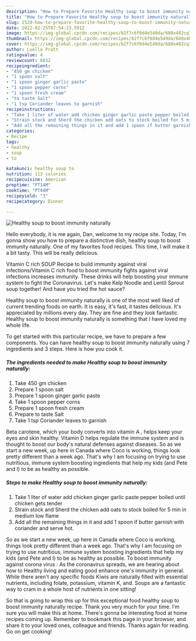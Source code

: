 ```yaml
---
description: "How to Prepare Favorite Healthy soup to boost immunity naturally"
title: "How to Prepare Favorite Healthy soup to boost immunity naturally"
slug: 2528-how-to-prepare-favorite-healthy-soup-to-boost-immunity-naturally
date: 2022-02-25T07:54:13.591Z
image: https://img-global.cpcdn.com/recipes/b2f7c6f0d4e549da/680x482cq70/healthy-soup-to-boost-immunity-naturally-recipe-main-photo.jpg
thumbnail: https://img-global.cpcdn.com/recipes/b2f7c6f0d4e549da/680x482cq70/healthy-soup-to-boost-immunity-naturally-recipe-main-photo.jpg
cover: https://img-global.cpcdn.com/recipes/b2f7c6f0d4e549da/680x482cq70/healthy-soup-to-boost-immunity-naturally-recipe-main-photo.jpg
author: Luella Pratt
ratingvalue: 4
reviewcount: 6832
recipeingredient:
- "450 gm chicken"
- "1 spoon salt"
- "1 spoon ginger garlic paste"
- "1 spoon pepper corns"
- "1 spoon fresh cream"
- "to taste Salt"
- "1 tsp Coriander leaves to garnish"
recipeinstructions:
- "Take 1 liter of water add chicken ginger garlic paste pepper boiled until chicken gets tender"
- "Strain stock and Sherd the chicken add oats to stock boiled for 5 min in medium low flame"
- "Add all the remaining things in it and add 1 spoon if butter garnish with coriander and serve hot."
categories:
- Recipe
tags:
- healthy
- soup
- to

katakunci: healthy soup to 
nutrition: 113 calories
recipecuisine: American
preptime: "PT14M"
cooktime: "PT44M"
recipeyield: "3"
recipecategory: Dinner

---
```



![Healthy soup to boost immunity naturally](https://img-global.cpcdn.com/recipes/b2f7c6f0d4e549da/680x482cq70/healthy-soup-to-boost-immunity-naturally-recipe-main-photo.jpg)

Hello everybody, it is me again, Dan, welcome to my recipe site. Today, I'm gonna show you how to prepare a distinctive dish, healthy soup to boost immunity naturally. One of my favorites food recipes. This time, I will make it a bit tasty. This will be really delicious.

Vitamin C rich SOUP Recipe to build immunity against viral infections/Vitamin C rich food to boost immunity fights against viral infections increases immunity. These drinks will help boosting your immune system to fight the Coronavirus. Let&#39;s make Kelp Noodle and Lentil Sprout soup together! And have you tried the hot sauce?

Healthy soup to boost immunity naturally is one of the most well liked of current trending foods on earth. It is easy, it's fast, it tastes delicious. It's appreciated by millions every day. They are fine and they look fantastic. Healthy soup to boost immunity naturally is something that I have loved my whole life.


To get started with this particular recipe, we have to prepare a few components. You can have healthy soup to boost immunity naturally using 7 ingredients and 3 steps. Here is how you cook it.

<!--inarticleads1-->

##### The ingredients needed to make Healthy soup to boost immunity naturally:

1. Take 450 gm chicken
1. Prepare 1 spoon salt
1. Prepare 1 spoon ginger garlic paste
1. Take 1 spoon pepper corns
1. Prepare 1 spoon fresh cream
1. Prepare to taste Salt
1. Take 1 tsp Coriander leaves to garnish


Beta carotene, which your body converts into vitamin A , helps keep your eyes and skin healthy. Vitamin D helps regulate the immune system and is thought to boost our body&#39;s natural defenses against diseases. So as we start a new week, up here in Canada where Coco is working, things look pretty different than a week ago. That&#39;s why I am focusing on trying to use nutritious, immune system boosting ingredients that help my kids (and Pete and I) to be as healthy as possible. 

<!--inarticleads2-->

##### Steps to make Healthy soup to boost immunity naturally:

1. Take 1 liter of water add chicken ginger garlic paste pepper boiled until chicken gets tender
1. Strain stock and Sherd the chicken add oats to stock boiled for 5 min in medium low flame
1. Add all the remaining things in it and add 1 spoon if butter garnish with coriander and serve hot.


So as we start a new week, up here in Canada where Coco is working, things look pretty different than a week ago. That&#39;s why I am focusing on trying to use nutritious, immune system boosting ingredients that help my kids (and Pete and I) to be as healthy as possible. To boost immunity against corona virus : As the coronavirus spreads, we are hearing about how to Healthy living and eating good enhance one&#39;s immunity in general. While there aren&#39;t any specific foods Kiwis are naturally filled with essential nutrients, including folate, potassium, vitamin K, and. Soups are a fantastic way to cram in a whole host of nutrients in one sitting! 

So that is going to wrap this up for this exceptional food healthy soup to boost immunity naturally recipe. Thank you very much for your time. I'm sure you will make this at home. There's gonna be interesting food at home recipes coming up. Remember to bookmark this page in your browser, and share it to your loved ones, colleague and friends. Thanks again for reading. Go on get cooking!
